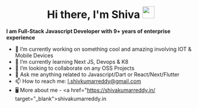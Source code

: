 <h1 align="center">Hi there, I'm Shiva <img
src="https://github.com/blackcater/blackcater/raw/main/images/Hi.gif" height="32" /></h1>

**I am Full-Stack Javascript Developer with 9+ years of enterprise experience**

- 🔭 I’m currently working on something cool and amazing involving IOT & Mobile Devices
- 🌱 I’m currently learning Next JS, Devops & K8
- 👯 I’m looking to collaborate on any OSS Projects
- 💬 Ask me anything related to Javascript/Dart or React/Next/Flutter
- 📫 How to reach me: [l.shivkumarreddy@gmail.com](mailto:l.shivkumarreddy@gmail.com)
- 🖥️ More about me - <a href="https://shivakumarreddy.in/ target="_blank">shivakumarreddy.in</a>
